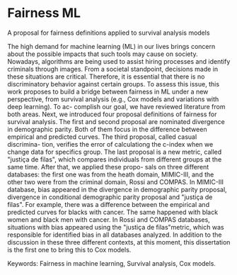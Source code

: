 # Fairness ML

A proposal for fairness definitions applied to survival analysis models

The high demand for machine learning (ML) in our lives brings concern about the possible impacts that such tools may cause on society. Nowadays, algorithms are being used to assist hiring processes and identify criminals through images. From a societal standpoint, decisions made in these situations are critical. Therefore, it is essential that there is no discriminatory behavior against certain groups. To assess this issue, this work proposes to build a bridge between fairness in ML under a new perspective, from survival analysis (e.g., Cox models and variations with deep learning). To ac- complish our goal, we have reviewed literature from both areas. Next, we introduced four proposal definitions of fairness for survival analysis. The first and second proposal are nominated divergence in demographic parity. Both of them focus in the difference between empirical and predicted curves. The third proposal, called casual discrimina- tion, verifies the error of calculationg the c-index when we change data for specifics group. The last proposal is a new metric, called "justiça de filas", which compares individuals from different groups at the same time. After that, we applied these propo- sals on three different databases: the first one was from the heath domain, MIMIC-III, and the other two were from the criminal domain, Rossi and COMPAS. In MIMIC-III database, bias appeared in the divergence in demographic parity proposal, divergence in conditional demographic parity proposal and "justiça de filas". For example, there was a difference between the empirical and predicted curves for blacks with cancer. The same happened with black women and black men with cancer. In Rossi and COMPAS databases, situations with bias appeared using the "justiça de filas"metric, which was responsible for identified bias in all databases analyzed. In addition to the discussion in these three different contexts, at this moment, this dissertation is the first one to bring this to Cox models.

Keywords: Fairness in machine learning, Survival analysis, Cox models.